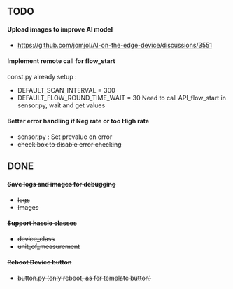 ## TODO

#### Upload images to improve AI model

* https://github.com/jomjol/AI-on-the-edge-device/discussions/3551

#### Implement remote call for flow_start
const.py already setup : 
* DEFAULT_SCAN_INTERVAL = 300
* DEFAULT_FLOW_ROUND_TIME_WAIT = 30 
Need to call API_flow_start in sensor.py, wait and get values

#### Better error handling if Neg rate or too High rate
* sensor.py : Set prevalue on error
* ~~check box to disable error checking~~


## DONE

#### ~~Save logs and images for debugging~~ 
* ~~logs~~
* ~~Images~~


#### ~~Support hassio classes~~ 
* ~~device_class~~
* ~~unit_of_measurement~~

#### ~~Reboot Device button~~ 
* ~~button.py (only reboot, as for template button)~~
